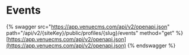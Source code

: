 # Events

{% swagger src="https://app.venuecms.com/api/v2/openapi.json" path="/api/v2/{siteKey}/public/profiles/{slug}/events" method="get" %}
[https://app.venuecms.com/api/v2/openapi.json](https://app.venuecms.com/api/v2/openapi.json)
{% endswagger %}

